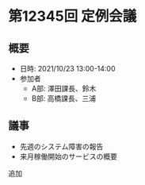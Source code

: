 # 第12345回 定例会議

## 概要
- 日時: 2021/10/23 13:00-14:00
- 参加者
  - A部: 澤田課長、鈴木
  - B部: 高橋課長、三浦

## 議事
- 先週のシステム障害の報告
- 来月稼働開始のサービスの概要

追加